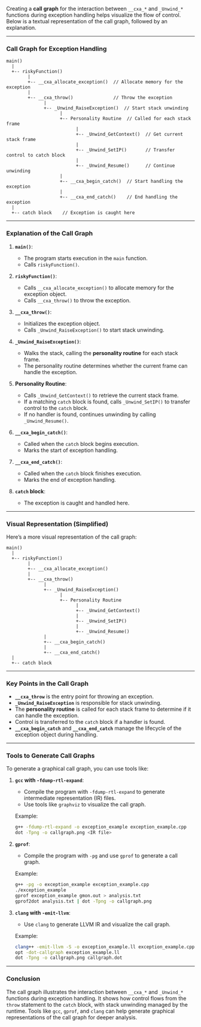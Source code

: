 Creating a **call graph** for the interaction between `__cxa_*` and `_Unwind_*` functions during exception handling helps visualize the flow of control. Below is a textual representation of the call graph, followed by an explanation.

---

### **Call Graph for Exception Handling**

```plaintext
main()
  |
  +-- riskyFunction()
        |
        +-- __cxa_allocate_exception()  // Allocate memory for the exception
        |
        +-- __cxa_throw()               // Throw the exception
              |
              +-- _Unwind_RaiseException()  // Start stack unwinding
                    |
                    +-- Personality Routine  // Called for each stack frame
                          |
                          +-- _Unwind_GetContext()  // Get current stack frame
                          |
                          +-- _Unwind_SetIP()       // Transfer control to catch block
                          |
                          +-- _Unwind_Resume()      // Continue unwinding
                    |
                    +-- __cxa_begin_catch()  // Start handling the exception
                    |
                    +-- __cxa_end_catch()    // End handling the exception
  |
  +-- catch block    // Exception is caught here
```

---

### **Explanation of the Call Graph**

1. **`main()`**:
   - The program starts execution in the `main` function.
   - Calls `riskyFunction()`.

2. **`riskyFunction()`**:
   - Calls `__cxa_allocate_exception()` to allocate memory for the exception object.
   - Calls `__cxa_throw()` to throw the exception.

3. **`__cxa_throw()`**:
   - Initializes the exception object.
   - Calls `_Unwind_RaiseException()` to start stack unwinding.

4. **`_Unwind_RaiseException()`**:
   - Walks the stack, calling the **personality routine** for each stack frame.
   - The personality routine determines whether the current frame can handle the exception.

5. **Personality Routine**:
   - Calls `_Unwind_GetContext()` to retrieve the current stack frame.
   - If a matching `catch` block is found, calls `_Unwind_SetIP()` to transfer control to the `catch` block.
   - If no handler is found, continues unwinding by calling `_Unwind_Resume()`.

6. **`__cxa_begin_catch()`**:
   - Called when the `catch` block begins execution.
   - Marks the start of exception handling.

7. **`__cxa_end_catch()`**:
   - Called when the `catch` block finishes execution.
   - Marks the end of exception handling.

8. **`catch` block**:
   - The exception is caught and handled here.

---

### **Visual Representation (Simplified)**

Here’s a more visual representation of the call graph:

```plaintext
main()
  |
  +-- riskyFunction()
        |
        +-- __cxa_allocate_exception()
        |
        +-- __cxa_throw()
              |
              +-- _Unwind_RaiseException()
                    |
                    +-- Personality Routine
                          |
                          +-- _Unwind_GetContext()
                          |
                          +-- _Unwind_SetIP()
                          |
                          +-- _Unwind_Resume()
              |
              +-- __cxa_begin_catch()
              |
              +-- __cxa_end_catch()
  |
  +-- catch block
```

---

### **Key Points in the Call Graph**

- **`__cxa_throw`** is the entry point for throwing an exception.
- **`_Unwind_RaiseException`** is responsible for stack unwinding.
- The **personality routine** is called for each stack frame to determine if it can handle the exception.
- Control is transferred to the `catch` block if a handler is found.
- **`__cxa_begin_catch`** and **`__cxa_end_catch`** manage the lifecycle of the exception object during handling.

---

### **Tools to Generate Call Graphs**

To generate a graphical call graph, you can use tools like:

1. **`gcc` with `-fdump-rtl-expand`**:
   - Compile the program with `-fdump-rtl-expand` to generate intermediate representation (IR) files.
   - Use tools like `graphviz` to visualize the call graph.

   Example:
   ```bash
   g++ -fdump-rtl-expand -o exception_example exception_example.cpp
   dot -Tpng -o callgraph.png <IR file>
   ```

2. **`gprof`**:
   - Compile the program with `-pg` and use `gprof` to generate a call graph.

   Example:
   ```bash
   g++ -pg -o exception_example exception_example.cpp
   ./exception_example
   gprof exception_example gmon.out > analysis.txt
   gprof2dot analysis.txt | dot -Tpng -o callgraph.png
   ```

3. **`clang` with `-emit-llvm`**:
   - Use `clang` to generate LLVM IR and visualize the call graph.

   Example:
   ```bash
   clang++ -emit-llvm -S -o exception_example.ll exception_example.cpp
   opt -dot-callgraph exception_example.ll
   dot -Tpng -o callgraph.png callgraph.dot
   ```

---

### **Conclusion**

The call graph illustrates the interaction between `__cxa_*` and `_Unwind_*` functions during exception handling. It shows how control flows from the `throw` statement to the `catch` block, with stack unwinding managed by the runtime. Tools like `gcc`, `gprof`, and `clang` can help generate graphical representations of the call graph for deeper analysis.
